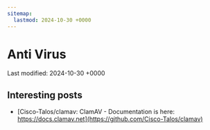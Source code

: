 ```yaml
---
sitemap:
  lastmod: 2024-10-30 +0000
---
```


# Anti Virus

Last modified: 2024-10-30 +0000

## Interesting posts

- [Cisco-Talos/clamav: ClamAV - Documentation is here: https://docs.clamav.net](https://github.com/Cisco-Talos/clamav)
